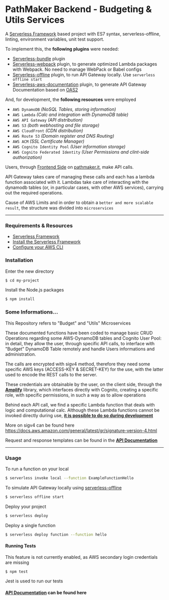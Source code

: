 # PathMaker Backend - Budgeting & Utils Services

A [Serverless Framework](https://www.serverless.com/) based project with ES7 syntax, serverless-offline, linting, environment variables, unit test support.

To implement this, the **following plugins** were needed:
- [Serverless-bundle](https://github.com/AnomalyInnovations/serverless-bundle) plugin
- [Serverless-webpack](https://github.com/serverless-heaven/serverless-webpack) plugin, to generate optimized Lambda packages with Webpack. No need to manage WebPack or Babel configs
- [Serverless-offline](https://github.com/dherault/serverless-offline) plugin, to run API Gateway locally. Use `serverless offline start`
- [Serverless-aws-documentation](https://github.com/deliveryhero/serverless-aws-documentation) plugin, to generate API Gateway Documentation based on [OAS2](https://swagger.io/specification/v2/)

And, for development, the **following resources** were employed
- `AWS DynamoDB` *(NoSQL Tables, storing information)*
- `AWS Lambda` *(Calc and integration with DynamoDB table)*
- `AWS API Gateway` *(API distribution)*
- `AWS S3` *(both webhosting and file storage)*
- `AWS CloudFront` *(CDN distribution)*
- `AWS Route 53` *(Domain register and DNS Routing)*
- `AWS ACM` *(SSL Certificate Manager)*
- `AWS Cognito Identity Pool` *(User information storage)*
- `AWS Cognito Federated Identity` *(User Permissions and clint-side authorization)*

Users, through [Frontend Side](https://github.com/drjack0/pathmaker-client) on [pathmaker.it](https://pathmaker.it), make API calls.

API Gateway takes care of managing these calls and each has a lambda function associated with it.
Lambdas take care of interacting with the dynamodb tables (or, in particular cases, with other AWS services), carrying out the required operations.

Cause of AWS Limits and in order to obtain a `better and more scalable result`, the structure was divided into `microservices`

---

### Requirements & Resources

- [Serverless Framework](https://www.serverless.com/)
- [Install the Serverless Framework](https://serverless.com/framework/docs/providers/aws/guide/installation/)
- [Configure your AWS CLI](https://serverless.com/framework/docs/providers/aws/guide/credentials/)

### Installation

Enter the new directory

``` bash
$ cd my-project
```

Install the Node.js packages

``` bash
$ npm install
```

### Some Informations...

This Repository refers to "Budget" and "Utils" Microservices

These documented functions have been coded to manage basic CRUD Operations regarding some AWS-DynamoDB tables and Cognito User Pool: in detail, they allow the user, through specific API calls, to interface with "Budget" DynamoDB Table remotely and handle Users informations and administration.

The calls are encrypted with sigv4 method, therefore they need some specific AWS keys (ACCESS-KEY & SECRET-KEY) for the use, with the latter used to encode the REST calls to the server.

These credentials are obtainable by the user, on the client side, through the **[Amplify](https://docs.amplify.aws/)** library, which interfaces directly with Cognito, creating a specific role, with specific permissions, in such a way as to allow operations

Behind each API call, we find a specific Lambda function that deals with logic and computational calc. Although these Lambda functions cannot be invoked directly during use, **[it is possible to do so during development](#usage)**

More on sigv4 can be found here https://docs.aws.amazon.com/general/latest/gr/signature-version-4.html

Request and response templates can be found in the **[API Documentation](https://api.pathmaker.it)**

---

### Usage

To run a function on your local

``` bash
$ serverless invoke local --function ExampleFunctionHello
```

To simulate API Gateway locally using [serverless-offline](https://github.com/dherault/serverless-offline)

``` bash
$ serverless offline start
```

Deploy your project

``` bash
$ serverless deploy
```

Deploy a single function

``` bash
$ serverless deploy function --function hello
```

#### Running Tests

This feature is not currently enabled, as AWS secondary login credentials are missing

``` bash
$ npm test
```

Jest is used to run our tests

#### [API Documentation](https://api.pathmaker.it) can be found here